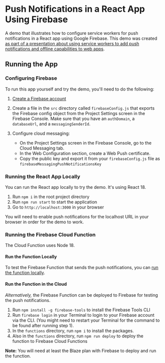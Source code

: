 # Push Notifications in a React App Using Firebase

A demo that illustrates how to configure service workers for push notifications in a React app using Google Firebase. This demo was created [as part of a presentation about using service workers to add push notifications and offline capabilities to web apps](https://rdeprey.github.io/Service-Workers-Presentation/#/).

## Running the App

### Configuring Firebase

To run this app yourself and try the demo, you'll need to do the following:

1. [Create a Firebase account](https://firebase.google.com/)
2. Create a file in the `src` directory called `firebaseConfig.js` that exports the Firebase config object from the Project Settings screen in the Firebase Console. Make sure that you have an `authDomain`, a `databaseUrl`, and a `messagingSenderId`.
3. Configure cloud messaging:

   - On the Project Settings screen in the Firebase Console, go to the Cloud Messaging tab.
   - In the Web Configuration section, create a Web Push certificate.
   - Copy the public key and export it from your `firebaseConfig.js` file as `firebaseMessagingPushNotificationsKey`

### Running the React App Locally

You can run the React app locally to try the demo. It's using React 18.

1. Run `npm i` in the root project directory
2. Run `npm run start` to start the application
3. Go to `http://localhost:3000` in your browser

You will need to enable push notifications for the localhost URL in your browser in order for the demo to work.

### Running the Firebase Cloud Function

The Cloud Function uses Node 18.

#### Run the Function Locally

To test the Firebase Function that sends the push notifications, you can [run the function locally](https://firebase.google.com/docs/functions/local-emulator).

#### Run the Function in the Cloud

_Alternatively,_ the Firebase Function can be deployed to Firebase for testing the push notifications.

1. Run `npm install -g firebase-tools` to install the Firebase Tools CLI
2. Run `firebase login` in your Terminal to login to your Firebase account via the CLI. (You might need to restart your Terminal for the command to be found after running step 1).
3. In the `functions` directory, run `npm i` to install the packages.
4. Also in the `functions` directory, run `npm run deploy` to deploy the function to Firebase Cloud Functions

**Note:** You will need at least the Blaze plan with Firebase to deploy and run the function.
